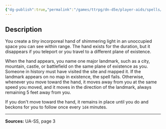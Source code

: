 ```yaml
---
{"dg-publish":true,"permalink":"/games/ttrpg/dn-d5e/player-aids/spells/level-1/guiding-hand-ua/","tags":["TTRPG/DND/5e","verbal","somatic","concentration","ritual"]}
---
```



## Description
You create a *tiny* incorporeal hand of shimmering light in an unoccupied space you can see within range.
The hand exists for the duration, but it disappears if you teleport or you travel to a different plane of existence.

When the hand appears, you name one major landmark, such as a city, mountain, castle, or battlefield on the same plane of existence as you.
Someone in history must have visited the site and mapped it.
If the landmark appears on no map in existence, the spell fails.
Otherwise, whenever you move toward the hand, it moves away from you at the same speed you moved, and it moves in the direction of the landmark, always remaining 5 feet away from you.

If you don't move toward the hand, it remains in place until you do and beckons for you to follow once every `1d4` minutes.

---

**Sources:** UA-SS, page 3
